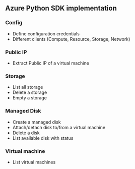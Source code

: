 ## Azure Python SDK implementation

### Config
 - Define configuration credentials 
 - Different clients (Compute, Resource, Storage, Network)

### Public IP
 - Extract Public IP of a virtual machine

### Storage
 - List all storage
 - Delete a storage
 - Empty a storage

### Managed Disk
 - Create a managed disk
 - Attach/detach disk to/from a virtual machine
 - Delete a disk
 - List available disk with status

### Virtual machine
 - List virtual machines